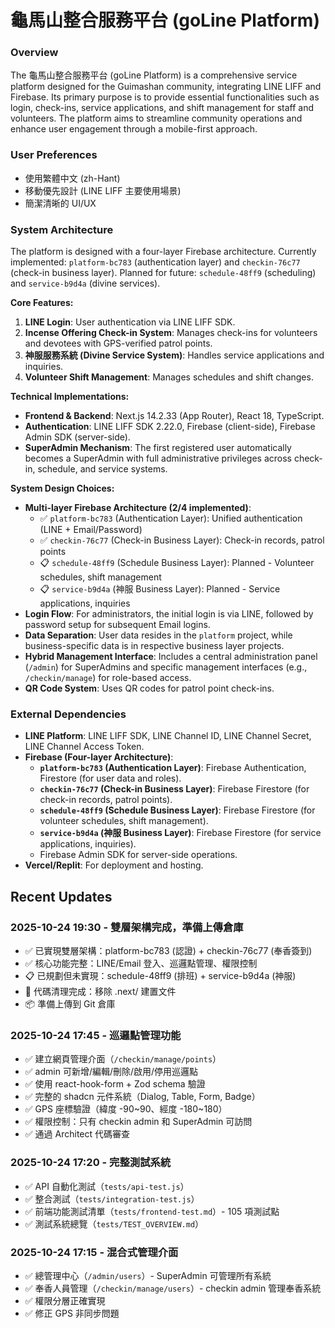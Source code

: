 # 龜馬山整合服務平台 (goLine Platform)

### Overview
The 龜馬山整合服務平台 (goLine Platform) is a comprehensive service platform designed for the Guimashan community, integrating LINE LIFF and Firebase. Its primary purpose is to provide essential functionalities such as login, check-ins, service applications, and shift management for staff and volunteers. The platform aims to streamline community operations and enhance user engagement through a mobile-first approach.

### User Preferences
- 使用繁體中文 (zh-Hant)
- 移動優先設計 (LINE LIFF 主要使用場景)
- 簡潔清晰的 UI/UX

### System Architecture
The platform is designed with a four-layer Firebase architecture. Currently implemented: `platform-bc783` (authentication layer) and `checkin-76c77` (check-in business layer). Planned for future: `schedule-48ff9` (scheduling) and `service-b9d4a` (divine services).

**Core Features:**
1.  **LINE Login**: User authentication via LINE LIFF SDK.
2.  **Incense Offering Check-in System**: Manages check-ins for volunteers and devotees with GPS-verified patrol points.
3.  **神服服務系統 (Divine Service System)**: Handles service applications and inquiries.
4.  **Volunteer Shift Management**: Manages schedules and shift changes.

**Technical Implementations:**
-   **Frontend & Backend**: Next.js 14.2.33 (App Router), React 18, TypeScript.
-   **Authentication**: LINE LIFF SDK 2.22.0, Firebase (client-side), Firebase Admin SDK (server-side).
-   **SuperAdmin Mechanism**: The first registered user automatically becomes a SuperAdmin with full administrative privileges across check-in, schedule, and service systems.

**System Design Choices:**
-   **Multi-layer Firebase Architecture (2/4 implemented)**: 
    - ✅ `platform-bc783` (Authentication Layer): Unified authentication (LINE + Email/Password)
    - ✅ `checkin-76c77` (Check-in Business Layer): Check-in records, patrol points
    - 📋 `schedule-48ff9` (Schedule Business Layer): Planned - Volunteer schedules, shift management
    - 📋 `service-b9d4a` (神服 Business Layer): Planned - Service applications, inquiries
-   **Login Flow**: For administrators, the initial login is via LINE, followed by password setup for subsequent Email logins.
-   **Data Separation**: User data resides in the `platform` project, while business-specific data is in respective business layer projects.
-   **Hybrid Management Interface**: Includes a central administration panel (`/admin`) for SuperAdmins and specific management interfaces (e.g., `/checkin/manage`) for role-based access.
-   **QR Code System**: Uses QR codes for patrol point check-ins.

### External Dependencies
-   **LINE Platform**: LINE LIFF SDK, LINE Channel ID, LINE Channel Secret, LINE Channel Access Token.
-   **Firebase (Four-layer Architecture)**:
    -   **`platform-bc783` (Authentication Layer)**: Firebase Authentication, Firestore (for user data and roles).
    -   **`checkin-76c77` (Check-in Business Layer)**: Firebase Firestore (for check-in records, patrol points).
    -   **`schedule-48ff9` (Schedule Business Layer)**: Firebase Firestore (for volunteer schedules, shift management).
    -   **`service-b9d4a` (神服 Business Layer)**: Firebase Firestore (for service applications, inquiries).
    -   Firebase Admin SDK for server-side operations.
-   **Vercel/Replit**: For deployment and hosting.

## Recent Updates

### 2025-10-24 19:30 - 雙層架構完成，準備上傳倉庫
- ✅ 已實現雙層架構：platform-bc783 (認證) + checkin-76c77 (奉香簽到)
- ✅ 核心功能完整：LINE/Email 登入、巡邏點管理、權限控制
- 📋 已規劃但未實現：schedule-48ff9 (排班) + service-b9d4a (神服)
- 🧹 代碼清理完成：移除 .next/ 建置文件
- 📦 準備上傳到 Git 倉庫

### 2025-10-24 17:45 - 巡邏點管理功能
- ✅ 建立網頁管理介面（`/checkin/manage/points`）
- ✅ admin 可新增/編輯/刪除/啟用/停用巡邏點
- ✅ 使用 react-hook-form + Zod schema 驗證
- ✅ 完整的 shadcn 元件系統（Dialog, Table, Form, Badge）
- ✅ GPS 座標驗證（緯度 -90~90、經度 -180~180）
- ✅ 權限控制：只有 checkin admin 和 SuperAdmin 可訪問
- ✅ 通過 Architect 代碼審查

### 2025-10-24 17:20 - 完整測試系統
- ✅ API 自動化測試（`tests/api-test.js`）
- ✅ 整合測試（`tests/integration-test.js`）
- ✅ 前端功能測試清單（`tests/frontend-test.md`）- 105 項測試點
- ✅ 測試系統總覽（`tests/TEST_OVERVIEW.md`）

### 2025-10-24 17:15 - 混合式管理介面
- ✅ 總管理中心（`/admin/users`）- SuperAdmin 可管理所有系統
- ✅ 奉香人員管理（`/checkin/manage/users`）- checkin admin 管理奉香系統
- ✅ 權限分層正確實現
- ✅ 修正 GPS 非同步問題